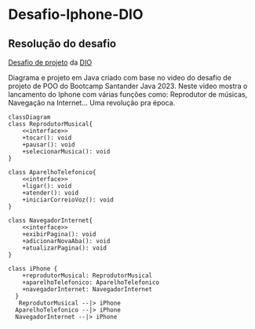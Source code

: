 # Desafio-Iphone-DIO

## Resolução do desafio 
<a href="https://github.com/digitalinnovationone/trilha-java-basico/tree/main/desafios/poo">Desafio de projeto</a> da
<a href="https://www.dio.me/bootcamp/coding-future-gft-aws-desenvolvimento-java-com-cloud-aws" rel="nofollow">DIO</a>

Diagrama e projeto em Java criado com base no video do desafio de projeto de POO do Bootcamp Santander Java 2023.
Neste video mostra o lancamento do Iphone com várias funções como: Reprodutor de músicas, Navegação na Internet... Uma revolução 
pra época.

```mermaid
classDiagram
class ReprodutorMusical{
    <<interface>>
    +tocar(): void
    +pausar(): void
    +selecionarMusica(): void
}

class AparelhoTelefonico{
    <<interface>>
    +ligar(): void
    +atender(): void
    +iniciarCorreioVoz(): void
}

class NavegadorInternet{
    <<interface>>
    +exibirPagina(): void
    +adicionarNovaAba(): void
    +atualizarPagina(): void
}

class iPhone {
    +reprodutorMusical: ReprodutorMusical
    +aparelhoTelefonico: AparelhoTelefonico
    +navegadorInternet: NavegadorInternet
  }
   ReprodutorMusical --|> iPhone
  AparelhoTelefonico --|> iPhone
  NavegadorInternet --|> iPhone


```
